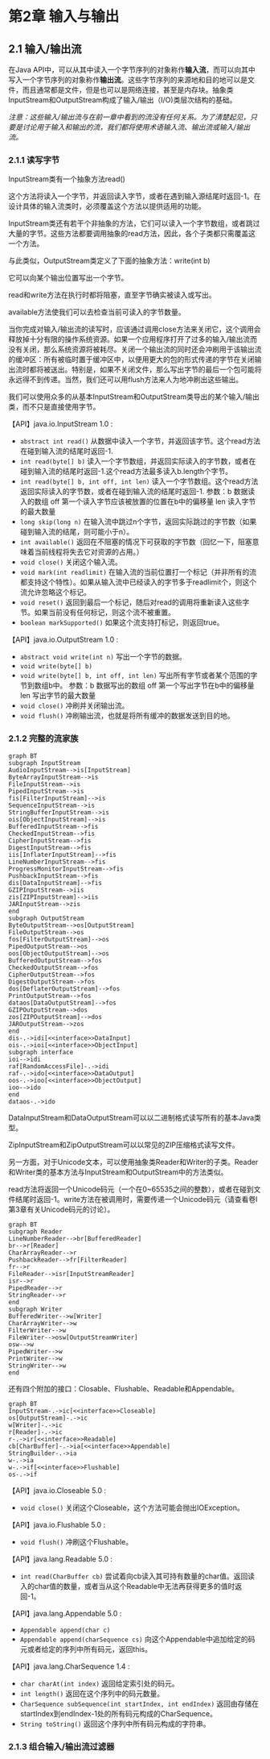 # 第2章 输入与输出

## 2.1 输入/输出流

在Java API中，可以从其中读入一个字节序列的对象称作**输入流**，而可以向其中写入一个字节序列的对象称作**输出流**。这些字节序列的来源地和目的地可以是文件，而且通常都是文件，但是也可以是网络连接，甚至是内存块。抽象类InputStream和OutputStream构成了输入/输出（I/O)类层次结构的基础。

*注意：这些输入/输出流与在前一章中看到的流没有任何关系。为了清楚起见，只要是讨论用于输入和输出的流，我们都将使用术语输入流、输出流或输入/输出流。*

### 2.1.1 读写字节

InputStream类有一个抽象方法read()

这个方法将读入一个字节，并返回读入字节，或者在遇到输入源结尾时返回-1。在设计具体的输入流类时，必须覆盖这个方法以提供适用的功能。

InputStream类还有若干个非抽象的方法，它们可以读入一个字节数组，或者跳过大量的字节。这些方法都要调用抽象的read方法，因此，各个子类都只需覆盖这一个方法。

与此类似，OutputStream类定义了下面的抽象方法：write(int b)

它可以向某个输出位置写出一个字节。

read和write方法在执行时都将阻塞，直至字节确实被读入或写出。

available方法使我们可以去检查当前可读入的字节数量。

当你完成对输入/输出流的读写时，应该通过调用close方法来关闭它，这个调用会释放掉十分有限的操作系统资源。如果一个应用程序打开了过多的输入/输出流而没有关闭，那么系统资源将被耗尽。关闭一个输出流的同时还会冲刷用于该输出流的缓冲区：所有被临时置于缓冲区中，以便用更大的包的形式传递的字节在关闭输出流时都将被送出。特别是，如果不关闭文件，那么写出字节的最后一个包可能将永远得不到传递。当然，我们还可以用flush方法来人为地冲刷出这些输出。

我们可以使用众多的从基本InputStream和OutputStream类导出的某个输入/输出类，而不只是直接使用字节。

【API】java.io.InputStream 1.0 :

- `abstract int read()`
  从数据中读入一个字节，并返回该字节。这个read方法在碰到输入流的结尾时返回-1.
- `int read(byte[] b)`
  读入一个字节数组，并返回实际读入的字节数，或者在碰到输入流的结尾时返回-1.这个read方法最多读入b.length个字节。
- `int read(byte[] b, int off, int len)`
  读入一个字节数组。这个read方法返回实际读入的字节数，或者在碰到输入流的结尾时返回-1.
  参数：b    数据读入的数组
  off    第一个读入字节应该被放置的位置在b中的偏移量
  len    读入字节的最大数量
- `long skip(long n)`
  在输入流中跳过n个字节，返回实际跳过的字节数（如果碰到输入流的结尾，则可能小于n）。
- `int available()`
  返回在不阻塞的情况下可获取的字节数（回忆一下，阻塞意味着当前线程将失去它对资源的占用。）
- `void close()`
  关闭这个输入流。
- `void mark(int readlimit)`
  在输入流的当前位置打一个标记（并非所有的流都支持这个特性）。如果从输入流中已经读入的字节多于readlimit个，则这个流允许忽略这个标记。
- `void reset()`
  返回到最后一个标记，随后对read的调用将重新读入这些字节。如果当前没有任何标记，则这个流不被重置。
- `boolean markSupported()`
  如果这个流支持打标记，则返回true。

【API】java.io.OutputStream 1.0 :

- `abstract void write(int n)`
  写出一个字节的数据。
- `void write(byte[] b)`
- `void write(byte[] b, int off, int len)`
  写出所有字节或者某个范围的字节到数组b中。
  参数：b    数据写出的数组
  off    第一个写出字节在b中的偏移量
  len    写出字节的最大数量
- `void close()`
  冲刷并关闭输出流。
- `void flush()`
  冲刷输出流，也就是将所有缓冲的数据发送到目的地。

### 2.1.2 完整的流家族

```mermaid
graph BT
subgraph InputStream
AudioInputStream-->is[InputStream]
ByteArrayInputStream-->is
FileInputStream-->is
PipedInputStream-->is
fis[FilterInputStream]-->is
SequenceInputStream-->is
StringBufferInputStream-->is
ois[ObjectInputStream]-->is
BufferedInputStream-->fis
CheckedInputStream-->fis
CipherInputStream-->fis
DigestInputStream-->fis
iis[InflaterInputStream]-->fis
LineNumberInputStream-->fis
ProgressMonitorInputStream-->fis
PushbackInputStream-->fis
dis[DataInputStream]-->fis
GZIPInputStream-->iis
zis[ZIPInputStream]-->iis
JARInputStream-->zis
end
subgraph OutputStream
ByteOutputStream-->os[OutputStream]
FileOutputStream-->os
fos[FilterOutputStream]-->os
PipedOutputStream-->os
oos[ObjectOutputStream]-->os
BufferedOutputStream-->fos
CheckedOutputStream-->fos
CipherOutputStream-->fos
DigestOutputStream-->fos
dos[DeflaterOutputStream]-->fos
PrintOutputStream-->fos
dataos[DataOutputStream]-->fos
GZIPOutputStream-->dos
zos[ZIPOutputStream]-->dos
JAROutputStream-->zos
end
dis-.->idi[<<interface>>DataInput]
ois-.->ioi[<<interface>>ObjectInput]
subgraph interface
ioi-->idi
raf[RandomAccessFile]-.->idi
raf-.->ido[<<interface>>DataOutput]
oos-.->ioo[<<interface>>ObjectOutput]
ioo-->ido
end
dataos-.->ido
```

DataInputStream和DataOutputStream可以以二进制格式读写所有的基本Java类型。

ZipInputStream和ZipOutputStream可以以常见的ZIP压缩格式读写文件。

另一方面，对于Unicode文本，可以使用抽象类Reader和Writer的子类。Reader和Writer类的基本方法与InputStream和OutputStream中的方法类似。

read方法将返回一个Unicode码元（一个在0~65535之间的整数），或者在碰到文件结尾时返回-1。write方法在被调用时，需要传递一个Unicode码元（请查看卷I第3章有关Unicode码元的讨论）。

```mermaid
graph BT
subgraph Reader
LineNumberReader-->br[BufferedReader]
br-->r[Reader]
CharArrayReader-->r
PushbackReader-->fr[FilterReader]
fr-->r
FileReader-->isr[InputStreamReader]
isr-->r
PipedReader-->r
StringReader-->r
end
subgraph Writer
BufferedWriter-->w[Writer]
CharArrayWriter-->w
FilterWriter-->w
FileWriter-->osw[OutputStreamWriter]
osw-->w
PipedWriter-->w
PrintWriter-->w
StringWriter-->w
end
```

还有四个附加的接口：Closable、Flushable、Readable和Appendable。

```mermaid
graph BT
InputStream-.->ic[<<interface>>Closeable]
os[OutputStream]-.->ic
w[Writer]-.->ic
r[Reader]-.->ic
r-.->ir[<<interface>>Readable]
cb[CharBuffer]-.->ia[<<interface>>Appendable]
StringBuilder-.->ia
w-.->ia
w-.->if[<<interface>>Flushable]
os-.->if
```

【API】java.io.Closeable 5.0 :

- `void close()`
  关闭这个Closeable，这个方法可能会抛出IOException。

【API】java.io.Flushable 5.0 :

- `void flush()`
  冲刷这个Flushable。

【API】java.lang.Readable 5.0 :

- `int read(CharBuffer cb)`
  尝试着向cb读入其可持有数量的char值。返回读入的char值的数量，或者当从这个Readable中无法再获得更多的值时返回-1。

【API】java.lang.Appendable 5.0 :

- `Appendable append(char c)`
- `Appendable append(charSequence cs)`
  向这个Appendable中追加给定的码元或者给定的序列中所有码元，返回this。

【API】java.lang.CharSequence 1.4 :

- `char charAt(int index)`
  返回给定索引处的码元。
- `int length()`
  返回在这个序列中的码元数量。
- `CharSequence subSequence(int startIndex, int endIndex)`
  返回由存储在startIndex到endIndex-1处的所有码元构成的CharSequence。
- `String toString()`
  返回这个序列中所有码元构成的字符串。

### 2.1.3 组合输入/输出流过滤器

